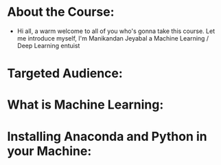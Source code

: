 # About the Course:
  - Hi all, a warm welcome to all of you who's gonna take this course. Let me introduce myself, I'm Manikandan Jeyabal a Machine Learning / Deep Learning entuist 
# Targeted Audience:
# What is Machine Learning:
# Installing Anaconda and Python in your Machine:
